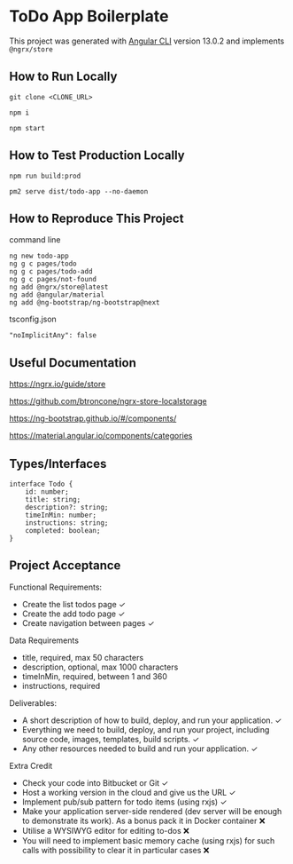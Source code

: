 # ToDo App Boilerplate

This project was generated with [Angular CLI](https://github.com/angular/angular-cli) version 13.0.2 and implements `@ngrx/store`

## How to Run Locally

```
git clone <CLONE_URL>
```
```
npm i
```
```
npm start
```

## How to Test Production Locally

```
npm run build:prod
```
```
pm2 serve dist/todo-app --no-daemon
```

## How to Reproduce This Project
command line
```
ng new todo-app
ng g c pages/todo
ng g c pages/todo-add
ng g c pages/not-found
ng add @ngrx/store@latest
ng add @angular/material
ng add @ng-bootstrap/ng-bootstrap@next
```

tsconfig.json
```
"noImplicitAny": false
```

## Useful Documentation

https://ngrx.io/guide/store

https://github.com/btroncone/ngrx-store-localstorage

https://ng-bootstrap.github.io/#/components/

https://material.angular.io/components/categories

## Types/Interfaces

```
interface Todo {
    id: number;
    title: string;
    description?: string;
    timeInMin: number;
    instructions: string;
    completed: boolean;
}
```

## Project Acceptance

Functional Requirements:
- Create the list todos page ✓
- Create the add todo page ✓
- Create navigation between pages ✓


Data Requirements

- title, required, max 50 characters
- description, optional, max 1000 characters
- timeInMin, required, between 1 and 360
- instructions, required 

Deliverables:
- A short description of how to build, deploy, and run your application. ✓
- Everything we need to build, deploy, and run your project, including source code, images, templates, build scripts. ✓
- Any other resources needed to build and run your application. ✓

Extra Credit
- Check your code into Bitbucket or Git ✓
- Host a working version in the cloud and give us the URL ✓
- Implement pub/sub pattern for todo items (using rxjs) ✓
- Make your application server-side rendered (dev server will be enough to demonstrate its work). As a bonus pack it in Docker container ❌
- Utilise a WYSIWYG editor for editing to-dos ❌
- You will need to implement basic memory cache (using rxjs) for such calls with possibility to clear it in particular cases ❌